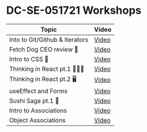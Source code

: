 # DC-SE-051721 Workshops

| Topic                          | Video                                 |
| ------------------------------ | ------------------------------------- |
| Into to Git/Github & Iterators | [Video](https://youtu.be/5FcwyPNn6ZE) |
| Fetch Dog CEO review 🐶        | [Video](https://youtu.be/12kfScN1wXI) |
| Intro to CSS 💅                | [Video](https://youtu.be/LgaKGyANghQ) |
| Thinking in React pt.1 🧑🏽‍💻   | [Video](https://youtu.be/A79Lo_APftw) |
| Thinking in React pt.2 🖥       | [Video](https://youtu.be/PBII-gH2epA) |
| useEffect and Forms            | [Video](https://youtu.be/z4tAtdhW31U) |
| Sushi Saga pt.1 🍣             | [Video](https://youtu.be/l_WomzBD_6I) |
| Intro to Associations            | [Video](https://youtu.be/QgJ6X3P1U4s) |
| Object Associations            | [Video](https://youtu.be/uy6U4uSIaNk) |


